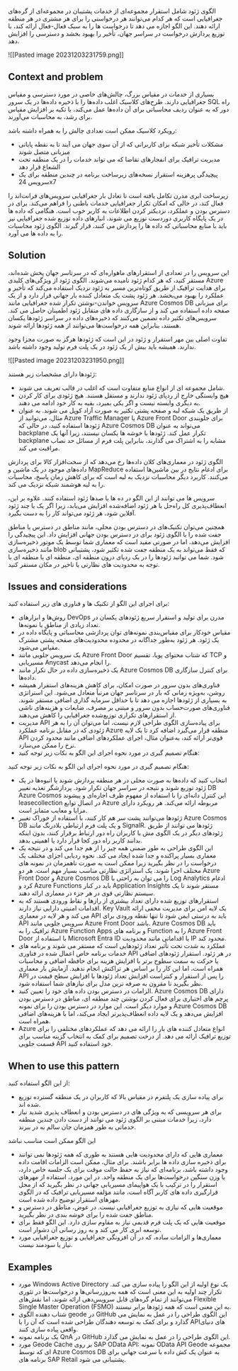 
الگوی ژئود شامل استقرار مجموعه‌ای از خدمات پشتیبان در مجموعه‌ای از گره‌های جغرافیایی است که هر کدام می‌توانند هر درخواستی را برای هر مشتری در هر منطقه ارائه دهند. این الگو اجازه می دهد تا درخواست ها را به سبک فعال-فعال ارائه کند، با توزیع پردازش درخواست در سراسر جهان، تأخیر را بهبود بخشد و دسترسی را افزایش دهد.

![[Pasted image 20231203231759.png]]
## Context and problem

بسیاری از خدمات در مقیاس بزرگ، چالش‌های خاصی در مورد دسترسی و مقیاس جغرافیایی دارند. طرح‌های کلاسیک اغلب داده‌ها را با ذخیره داده‌ها در یک سرور SQL راه دور که به عنوان ردیف محاسباتی برای آن داده‌ها عمل می‌کند، با تکیه بر افزایش مقیاس برای رشد، به محاسبات می‌آورند.  
  
رویکرد کلاسیک ممکن است تعدادی چالش را به همراه داشته باشد:  
  
* مشکلات تأخیر شبکه برای کاربرانی که از آن سوی جهان می آیند تا به نقطه پایانی میزبانی متصل شوند  
* مدیریت ترافیک برای انفجارهای تقاضا که می تواند خدمات را در یک منطقه تحت الشعاع قرار دهد  
* پیچیدگی پرهزینه استقرار نسخه‌های زیرساخت برنامه در چندین منطقه برای یک سرویس 24x7  

زیرساخت ابری مدرن تکامل یافته است تا تعادل بار جغرافیایی سرویس‌های فرانت‌اند را فعال کند، در حالی که امکان تکرار جغرافیایی خدمات باطنی را فراهم می‌کند. برای در دسترس بودن و عملکرد، نزدیکتر کردن اطلاعات به کاربر خوب است. هنگامی که داده ها در یک پایگاه کاربری دوردست توزیع می شوند، انبارهای داده توزیع شده جغرافیایی نیز باید با منابع محاسباتی که داده ها را پردازش می کنند، قرار گیرند. الگوی ژئود محاسبات را به داده ها می آورد.

## Solution

این سرویس را در تعدادی از استقرارهای ماهواره‌ای که در سرتاسر جهان پخش شده‌اند، مستقر کنید، که هر کدام ژئود نامیده می‌شوند. الگوی ژئود از ویژگی‌های کلیدی Azure برای هدایت ترافیک از طریق کوتاه‌ترین مسیر به ژئود نزدیک استفاده می‌کند که تأخیر و عملکرد را بهبود می‌بخشد. هر ژئود پشت یک متعادل کننده بار جهانی قرار دارد و از یک سرویس خواندن-نوشتن تکرار شده جغرافیایی مانند Azure Cosmos DB برای میزبانی صفحه داده استفاده می کند و از سازگاری داده های متقابل ژئود اطمینان حاصل می کند. سرویس‌های تکثیر داده تضمین می‌کنند که ذخیره‌های داده در سراسر ژئودها یکسان هستند، بنابراین همه درخواست‌ها می‌توانند از همه ژئودها ارائه شوند.  
  
تفاوت اصلی بین مهر استقرار و ژئود در این است که ژئودها هرگز به صورت مجزا وجود ندارند. همیشه باید بیش از یک ژئود در یک پلت فرم تولید وجود داشته باشد.

![[Pasted image 20231203231950.png]]


ژئودها دارای مشخصات زیر هستند:

* شامل مجموعه ای از انواع منابع متفاوت است که اغلب در قالب تعریف می شوند.  
* هیچ وابستگی خارج از ردپای ژئود ندارند و مستقل هستند. هیچ ژئودی برای کار کردن به دیگری وابسته نیست و اگر یکی بمیرد، بقیه به کار خود ادامه می دهند.  
* از طریق یک شبکه لبه و صفحه پشتی تکثیر به صورت آزاد کوپل می شوند. به عنوان مثال، می‌توانید از Azure Traffic Manager یا Azure Front Door برای جلوبندی ژئودها استفاده کنید، در حالی که Azure Cosmos DB می‌تواند به عنوان backplane تکرار عمل کند. ژئودها با خوشه ها یکسان نیستند، زیرا آنها یک backplane مشابه را به اشتراک می گذارند، بنابراین پلت فرم از مسائل حد نصاب مراقبت می کند.

الگوی ژئود در معماری‌های کلان داده‌ها رخ می‌دهد که از سخت‌افزار کالا برای پردازش داده‌های موجود در یک ماشین و MapReduce برای ادغام نتایج در بین ماشین‌ها استفاده می‌کنند. کاربرد دیگر محاسبات نزدیک به لبه است که برای کاهش زمان پاسخ، محاسبات را به لبه هوشمند شبکه نزدیک می کند.  
  
سرویس ها می توانند از این الگو در ده ها یا صدها ژئود استفاده کنند. علاوه بر این، انعطاف‌پذیری کل راه‌حل با هر ژئود اضافه‌شده افزایش می‌یابد، زیرا اگر یک یا چند ژئود آفلاین شود، هر ژئود می‌تواند کار را به دست بگیرد.  
  
همچنین می‌توان تکنیک‌های در دسترس بودن محلی، مانند مناطق در دسترس یا مناطق جفت شده را با الگوی ژئود برای در دسترس بودن جهانی افزایش داد. این پیچیدگی را افزایش می‌دهد، اما در صورتی مفید است که معماری شما توسط یک موتور ذخیره‌سازی مانند ذخیره‌سازی blob که فقط می‌تواند به یک منطقه جفت شده تکثیر شود، پشتیبانی شود. شما می توانید ژئودها را در یک ردپای درون منطقه ای، منطقه ای یا منطقه ای با توجه به محدودیت های نظارتی یا تاخیر در مکان مستقر کنید.

## Issues and considerations

برای اجرای این الگو از تکنیک ها و فناوری های زیر استفاده کنید:  
  
* روش‌ها و ابزارهای DevOps مدرن برای تولید و استقرار سریع ژئودهای یکسان در تعداد زیادی از مناطق یا نمونه‌ها.  
* مقیاس خودکار برای مقیاس‌بندی نمونه‌های توان پردازشی محاسباتی و پایگاه داده در یک ژئود. هر ژئود به‌طور جداگانه در محدوده محدودیت‌های صفحه پشتی مشترک مقیاس می‌شود.  
* یک سرویس جلویی مانند Azure Front Door که شتاب محتوای پویا، تقسیم TCP و مسیریابی Anycast را انجام می‌دهد.  
* یک ذخیره‌سازی داده در حال تکرار مانند Azure Cosmos DB برای کنترل سازگاری داده‌ها.  
* فناوری‌های بدون سرور در صورت امکان، برای کاهش هزینه‌های استقرار همیشه روشن، به‌ویژه زمانی که بار در سرتاسر جهان مرتباً متعادل می‌شود. این استراتژی به بسیاری از ژئودها اجازه می دهد تا با حداقل سرمایه گذاری اضافی مستقر شوند. فناوری‌های صورت‌حساب بدون سرور و مبتنی بر مصرف، ضایعات و هزینه‌های ناشی از استقرارهای تکراری توزیع‌شده جغرافیایی را کاهش می‌دهند.  
* مدیریت API برای پیاده‌سازی الگوی طراحی لازم نیست، اما می‌توان آن را به هر ژئودی که در مقابل برنامه عملکرد Azure منطقه قرار می‌گیرد اضافه کرد تا یک لایه API قوی‌تر ارائه کند، به‌عنوان مثال، اجرای عملکردهای اضافی مانند محدود کردن نرخ را ممکن می‌سازد.  
* هنگام تصمیم گیری در مورد نحوه اجرای این الگو به نکات زیر توجه کنید:

هنگام تصمیم گیری در مورد نحوه اجرای این الگو به نکات زیر توجه کنید:  
  
* انتخاب کنید که داده‌ها به صورت محلی در هر منطقه پردازش شوند یا انبوه‌ها در یک ژئود توزیع شوند و نتیجه در سراسر جهان تکرار شود. پردازشگر تغذیه تغییر DB Azure Cosmos این کنترل دانه‌ای را با استفاده از مفهوم ظرف اجاره‌ای و پیشوند leasecollection در اتصال توابع Azure مربوطه ارائه می‌کند. هر رویکرد دارای مزایا و معایب متمایز است.  
* ژئودها می‌توانند پشت سر هم کار کنند، با استفاده از خوراک تغییر Azure Cosmos DB و یک پلت فرم ارتباطی بلادرنگ مانند SignalR. ژئودها می توانند از طریق ژئودهای دیگر در یک الگوی مش با کاربران راه دور ارتباط برقرار کنند، بدون اینکه بدانند کاربر راه دور کجا قرار دارد یا اهمیتی بدهد.  
* این الگوی طراحی به طور ضمنی همه چیز را از هم جدا می کند و در نتیجه یک معماری بسیار پراکنده و جدا شده ایجاد می کند. نحوه ردیابی اجزای مختلف یک درخواست را در نظر بگیرید زیرا ممکن است به صورت ناهمزمان در نمونه های مختلف اجرا شوند. یک استراتژی نظارتی مناسب بسیار مهم است. هر دو Azure Front Door و Azure Cosmos DB را می توان به راحتی با Log Analytics ادغام کرد و Azure Functions باید در کنار Application Insights مستقر شوند تا یک سیستم نظارتی قوی در هر جزء در معماری ارائه دهند.  
* استقرارهای توزیع شده دارای تعداد بیشتری از رازها و نقاط ورودی هستند که به اقدامات امنیتی دارایی نیاز دارند. Key Vault یک لایه امن برای مدیریت مخفی ارائه می کند و هر لایه در معماری API باید به درستی ایمن شود تا تنها نقطه ورودی برای API سرویس جلویی مانند Azure Front Door باشد. Azure Cosmos DB باید ترافیک را به Azure Function Apps و برنامه های Function را به Azure Front Door با استفاده از Microsoft Entra ID یا اقداماتی مانند محدودیت IP محدود کند.  
* عملکرد به شدت تحت تأثیر تعداد ژئودهایی است که مستقر می شوند و برنامه های خدمات برنامه خاص اعمال شده در فناوری API در هر ژئود. استقرار ژئودهای اضافی یا حرکت به سمت سطوح برتر با افزایش هزینه برای حافظه اضافی و محاسبات همراه است، اما این کار را بر اساس هر تراکنش انجام ندهید. آزمایش بار معماری API را پس از استقرار و کنتراست افزایش تعداد ژئودها با افزایش سطح قیمت در نظر بگیرید تا مقرون به صرفه ترین مدل برای نیازهای شما استفاده شود.  
* الزامات در دسترس بودن داده های خود را تعیین کنید. Azure Cosmos DB دارای پرچم های اختیاری برای فعال کردن نوشتن چند منطقه ای، مناطق در دسترس بودن و موارد دیگر است. این موارد در دسترس بودن را برای نمونه Azure Cosmos DB افزایش می‌دهد و یک لایه داده انعطاف‌پذیرتر ایجاد می‌کند، اما با هزینه‌های اضافی همراه است.  
* Azure انواع متعادل کننده های بار را ارائه می دهد که عملکردهای مختلفی را برای توزیع ترافیک ارائه می دهد. از درخت تصمیم برای کمک به انتخاب گزینه مناسب برای قسمت جلویی API خود استفاده کنید.
## When to use this pattern

از این الگو استفاده کنید:  
  
* برای پیاده سازی یک پلتفرم در مقیاس بالا که کاربران در یک منطقه گسترده توزیع شده اند.  
* برای هر سرویسی که به ویژگی های در دسترس بودن و انعطاف پذیری شدید نیاز دارد، زیرا خدمات مبتنی بر الگوی ژئود می توانند از دست دادن چندین منطقه خدماتی به طور همزمان جان سالم به در ببرند.  

این الگو ممکن است مناسب نباشد  
  
* معماری هایی که دارای محدودیت هایی هستند به طوری که همه ژئودها نمی توانند برای ذخیره سازی داده ها برابر باشند. برای مثال، ممکن است الزامات اقامت داده وجود داشته باشد، برنامه‌ای که نیاز به حفظ حالت موقت برای یک جلسه خاص دارد، یا وزن سنگین درخواست‌ها برای یک منطقه واحد. در این مورد، استفاده از مهرهای استقرار را در ترکیب با یک هواپیمای مسیریابی جهانی در نظر بگیرید که از محل قرارگیری داده های کاربر آگاه است، مانند مؤلفه مسیریابی ترافیک که در الگوی مهرهای استقرار توضیح داده شده است.  
* موقعیت هایی که نیازی به توزیع جغرافیایی نیست. در عوض، مناطق در دسترس و مناطق جفت شده را برای خوشه بندی در نظر بگیرید.  
* موقعیت هایی که یک پلت فرم قدیمی نیاز به مقاوم سازی دارد. این الگو فقط برای توسعه ابری کار می کند و به روز رسانی آن دشوار است.  
* معماری‌ها و الزامات ساده، که در آن افزونگی جغرافیایی و توزیع جغرافیایی مورد نیاز یا سودمند نیست.
## Examples

* مورد Windows Active Directory یک نوع اولیه از این الگو را پیاده سازی می کند. تکرار چند اولیه به این معنی است که همه به‌روزرسانی‌ها و درخواست‌ها در تئوری می‌توانند از تمام گره‌های قابل سرویس‌دهی ارائه شوند، اما نقش‌های Flexible Single Master Operation (FSMO) به این معنی است که همه ژئودها برابر نیستند.  
* شتاب دهنده الگوی geode در GitHub این الگوی طراحی را در عمل به نمایش می گذارد و برای کمک به توسعه دهندگان طراحی شده است که آن را با APIهای دنیای واقعی پیاده سازی کنند.  
* یک برنامه نمونه QnA در GitHub این الگوی طراحی را در عمل به نمایش می گذارد.  
 * مورد Geode Cache بر روی SAP OData API: نمونه OData API Geode مجموعه ای که توسط Azure Cosmos DB به عنوان یک کش داده با سرعت جهانی برای برنامه های SAP Retail پشتیبانی می شود.